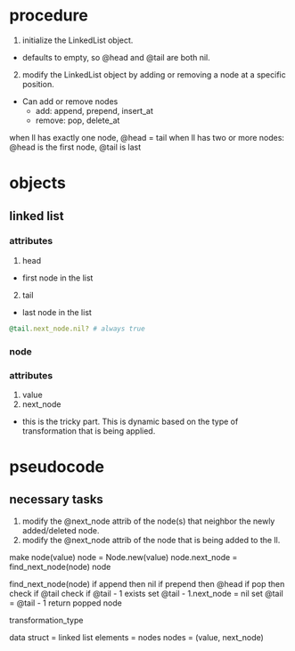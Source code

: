 # procedure
1. initialize the LinkedList object.
  - defaults to empty, so @head and @tail are both nil.
2. modify the LinkedList object by adding or removing a node at a specific
   position.
  - Can add or remove nodes
    - add: append, prepend, insert_at
    - remove: pop, delete_at

when ll has exactly one node, @head = tail
when ll has two or more nodes: @head is the first node, @tail is last

# objects

## linked list

### attributes

1. head
  - first node in the list
2. tail
  - last node in the list

  ```ruby
  @tail.next_node.nil? # always true
  ```

### node

### attributes

1. value <!--given-->
2. next_node
  - this is the tricky part. This is dynamic based on the type of transformation
    that is being applied.

# pseudocode

## necessary tasks

1. modify the @next_node attrib of the node(s) that neighbor the
newly added/deleted node.
2. modify the @next_node attrib of the node that is being
added to the ll.


make node(value)
  node = Node.new(value)
  node.next_node = find_next_node(node)
  node

find_next_node(node)
  if append then nil
  if prepend then @head
  if pop then
    check if @tail
    check if @tail - 1 exists
      set @tail - 1.next_node = nil
      set @tail = @tail - 1
    return popped node

transformation_type

data struct = linked list
  elements = nodes
  nodes = (value, next_node)
